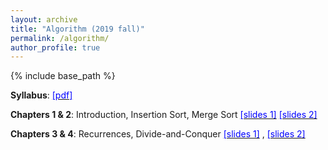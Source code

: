 ```yaml
---
layout: archive
title: "Algorithm (2019 fall)"
permalink: /algorithm/
author_profile: true
---
```


{% include base_path %}
<br>

<b>Syllabus</b>: [<font color="blue">[pdf]</font>](http://mllab-skku.github.io/files/algorithm_syllabus.pdf)

<b>Chapters 1 & 2</b>: Introduction, Insertion Sort, Merge Sort [<font color="blue">[slides 1]</font>](http://mllab-skku.github.io/files/algorithm_Introduction.pdf) [<font color="blue">[slides 2]</font>](http://mllab-skku.github.io/files/algorithm_chap1&2-start-simpleAlg.pdf)

<b>Chapters 3 & 4</b>: Recurrences, Divide-and-Conquer [<font color="blue">[slides 1]</font>](http://mllab-skku.github.io/files/algorithm_chap3&4-growth-recurrence.pdf) , [<font color="blue">[slides 2]</font>](http://mllab-skku.github.io/files/algorithm_chap4apdx-divide&conquer.pdf)
